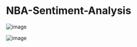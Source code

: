 # NBA-Sentiment-Analysis

![image](https://user-images.githubusercontent.com/91756330/209989871-8be1112e-1543-4512-b341-aa8abebe0b4c.png)

![image](https://user-images.githubusercontent.com/91756330/209989716-e244eb47-ac8a-46b8-ac83-698aad866601.png)
